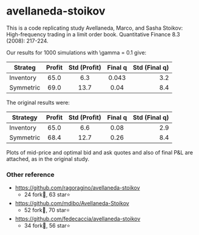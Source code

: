 # avellaneda-stoikov
This is a code replicating study Avellaneda, Marco, and Sasha Stoikov: High-frequency trading in a limit order book. Quantitative Finance 8.3 (2008): 217-224.

Our results for 1000 simulations with \gamma = 0.1 give:

| Strateg       |Profit          | Std (Profit)   | Final q       | Std (Final q)  |
| ------------- |:--------------:| :-------------:|:-------------:| --------------:| 
| Inventory     | 65.0           | 6.3            | 0.043         | 3.2            |
| Symmetric     | 69.0           | 13.7           | 0.04          | 8.4            |

The original results were:

| Strategy      |Profit          | Std (Profit)   | Final q       | Std (Final q)  |
| ------------- |:--------------:| :-------------:|:-------------:| --------------:| 
| Inventory     | 65.0           | 6.6            | 0.08          | 2.9            |
| Symmetric     | 68.4           | 12.7           | 0.26          | 8.4            |


Plots of mid-price and optimal bid and ask quotes and also of final P&L are attached, as in the original study.

### Other reference
* https://github.com/ragoragino/avellaneda-stoikov
  * 24 fork🍴, 63 star⭐️
* https://github.com/mdibo/Avellaneda-Stoikov
  * 52 fork🍴, 70 star⭐️
* https://github.com/fedecaccia/avellaneda-stoikov
  * 34 fork🍴, 56 star⭐️️
    